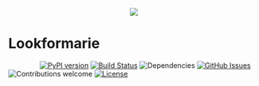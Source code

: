 <p align="center"><img src="http://www.azquotes.com/picture-quotes/quote-nothing-in-life-is-to-be-feared-it-is-only-to-be-understood-now-is-the-time-to-understand-marie-curie-6-92-91.jpg"></p>

# Lookformarie

&nbsp;&nbsp;&nbsp;&nbsp;&nbsp;&nbsp;&nbsp;&nbsp;&nbsp;&nbsp;&nbsp;&nbsp;&nbsp;&nbsp;&nbsp;
[![PyPI version](https://badge.fury.io/py/clairvoyant.svg)](https://badge.fury.io/py/clairvoyant)
[![Build Status](https://travis-ci.org/anfederico/Clairvoyant.svg?branch=master)](https://travis-ci.org/anfederico/Clairvoyant)
![Dependencies](https://img.shields.io/badge/dependencies-up%20to%20date-brightgreen.svg)
[![GitHub Issues](https://img.shields.io/github/issues/anfederico/Clairvoyant.svg)](https://github.com/anfederico/Clairvoyant/issues)
![Contributions welcome](https://img.shields.io/badge/contributions-welcome-brightgreen.svg)
[![License](https://img.shields.io/badge/license-MIT%20License-brightgreen.svg)](https://opensource.org/licenses/MIT)